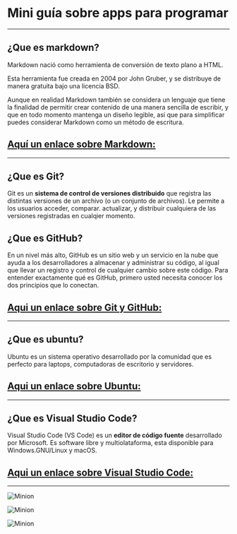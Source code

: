 # Mini guía sobre apps para programar
 --------------
    

 ## ¿Que es markdown?

Markdown nació como herramienta de conversión de texto plano a HTML.



Esta herramienta fue creada en 2004 por John Gruber, y se distribuye de manera gratuita bajo una licencia BSD.

Aunque en realidad Markdown también se considera un lenguaje que tiene la finalidad de permitir crear contenido de una manera sencilla de escribir, y que en todo momento mantenga un diseño legible, así que para simplificar puedes considerar Markdown como un método de escritura.



 ## [Aquí un enlace sobre Markdown:](https://www.youtube.com/watch?v=y6XdzBNC0_0)




-------


## ¿Que es Git?

Git es un **sistema de control de versiones distribuido** que registra las distintas versiones de un archivo (o un conjunto de archivos). Le permite a  los usuarios acceder, comparar. actualizar, y distribuir cualquiera de las versiones registradas en cualqier momento.

## ¿Que es GitHub?


En un nivel más alto, GitHub es un sitio web y un servicio en la nube que ayuda a los desarrolladores a almacenar y administrar su código, al igual que llevar un registro y control de cualquier cambio sobre este código. Para entender exactamente qué es GitHub, primero usted necesita conocer los dos principios que lo conectan.



## [Aqui un enlace sobre Git y GitHub:](https://www.youtube.com/watch?v=DinilgacaWs)
-----




## ¿Que es ubuntu?

 Ubuntu es un sistema operativo desarrollado por la comunidad que es perfecto para laptops, computadoras de escritorio y servidores.

 ## [Aqui un enlace sobre Ubuntu:](https://www.youtube.com/watch?v=ogQWoXHiNUM)
----



## ¿Que es Visual Studio Code?



Visual Studio Code (VS Code) es un **editor de código fuente** desarrollado por Microsoft. Es software libre y multiolataforma, esta disponible para Windows.GNU/Linux y macOS. 



## [Aqui un enlace sobre Visual Studio Code:](https://www.youtube.com/watch?v=sQQRd5U1Mfs)
------


![Minion](https://i.redd.it/6c1z8rlc1r931.jpg)


![Minion](https://img.buzzfeed.com/buzzfeed-static/static/2017-10/24/14/enhanced/buzzfeed-prod-fastlane-01/original-7842-1508868572-14.jpg?crop=1193:625;0,0)


![Minion](https://th.bing.com/th/id/OIP.RdKklaZO-AcoBszp0HwnMQHaFj?pid=ImgDet&rs=1) 

